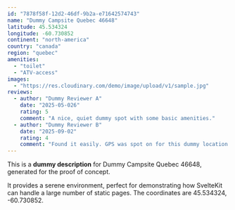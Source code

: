```yaml
---
id: "7878f58f-12d2-46df-9b2a-e71642574743"
name: "Dummy Campsite Quebec 46648"
latitude: 45.534324
longitude: -60.730852
continent: "north-america"
country: "canada"
region: "quebec"
amenities:
  - "toilet"
  - "ATV-access"
images:
  - "https://res.cloudinary.com/demo/image/upload/v1/sample.jpg"
reviews:
  - author: "Dummy Reviewer A"
    date: "2025-05-026"
    rating: 5
    comment: "A nice, quiet dummy spot with some basic amenities."
  - author: "Dummy Reviewer B"
    date: "2025-09-02"
    rating: 4
    comment: "Found it easily. GPS was spot on for this dummy location."
---
```


This is a **dummy description** for Dummy Campsite Quebec 46648, generated for the proof of concept.

It provides a serene environment, perfect for demonstrating how SvelteKit can handle a large number of static pages. The coordinates are 45.534324, -60.730852.
